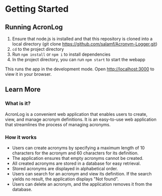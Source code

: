 # Getting Started

## Running AcronLog

1. Ensure that node.js is installed and that this repository is cloned into a local directory (git clone https://github.com/salamf/Acronym-Logger.git)
2. `cd` to the project directory
3. Run `npm install` or `npm i` to install dependencies
3. In the project directory, you can run `npm start` to start the webapp

This runs the app in the development mode.
Open [http://localhost:3000](http://localhost:3000) to view it in your browser.

## Learn More

### What is it?
AcronLog is a convenient web application that enables users to create, view, and manage acronym definitions. It is an easy-to-use web application that streamlines the process of managing acronyms.

### How it works
- Users can create acronyms by specifying a maximum length of 10 characters for the acronym and 60 characters for its definition. 
- The application ensures that empty acronyms cannot be created.
- All created acronyms are stored in a database for easy retrieval. 
- Stored acronyms are displayed in alphabetical order. 
- Users can search for an acronym and view its definition. If the search yields no result, the application displays "Not found". 
- Users can delete an acronym, and the application removes it from the database. 
